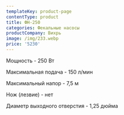 ```yaml
---
templateKey: product-page
contentType: product
title: ФН-250
categories: Фекальные насосы
productCompany: Вихрь
image: /img/233.webp
price: '5230'
---
```

Мощность - 250 Вт

Максимальная подача - 150 л/мин

Максимальный напор - 7,5 м

Нож (лезвие) - нет

Диаметр выходного отверстия - 1,25 дюйма
